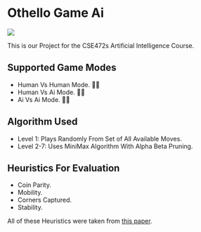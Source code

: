 # Othello Game Ai
![](https://lh3.googleusercontent.com/dtHrut132dQd-9QRdUyD3pP0xMCO-noqK8KvyTcGx2w1N9Bw-nqRHxUOJ1q9E5b-Fxo)

This is our Project for the CSE472s Artificial Intelligence Course.

## Supported Game Modes

- Human Vs Human Mode. 🧑🧑
- Human Vs Ai Mode. 🧑🤖
- Ai Vs Ai Mode. 🤖🤖
## Algorithm Used
- Level 1: Plays Randomly From Set of All Available Moves.
- Level 2-7: Uses MiniMax Algorithm With Alpha Beta Pruning.
## Heuristics For Evaluation
- Coin Parity.
- Mobility.
- Corners Captured.
- Stability.

All of these Heuristics were taken from [this paper](https://courses.cs.washington.edu/courses/cse573/04au/Project/mini1/RUSSIA/Final_Paper.pdf).
